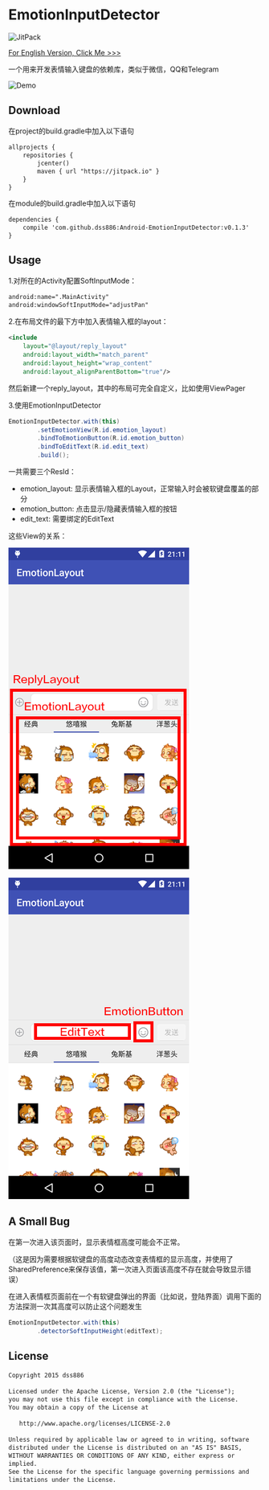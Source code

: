 # EmotionInputDetector

![JitPack](https://img.shields.io/github/release/dss886/Android-EmotionInputDetector.svg?label=JitPack)

[For English Version, Click Me >>>](/README_en.md)

一个用来开发表情输入键盘的依赖库，类似于微信，QQ和Telegram

![Demo](/01.gif)

## Download

在project的build.gradle中加入以下语句

~~~
allprojects {
	repositories {
		jcenter()
		maven { url "https://jitpack.io" }
	}
}
~~~

在module的build.gradle中加入以下语句

~~~
dependencies {
	compile 'com.github.dss886:Android-EmotionInputDetector:v0.1.3'
}
~~~

## Usage

1.对所在的Activity配置SoftInputMode：

~~~xml
android:name=".MainActivity"
android:windowSoftInputMode="adjustPan"
~~~

2.在布局文件的最下方中加入表情输入框的layout：

~~~xml
<include
    layout="@layout/reply_layout"
    android:layout_width="match_parent"
    android:layout_height="wrap_content"
    android:layout_alignParentBottom="true"/>
~~~

然后新建一个reply_layout，其中的布局可完全自定义，比如使用ViewPager

3.使用EmotionInputDetector

~~~java
EmotionInputDetector.with(this)
		.setEmotionView(R.id.emotion_layout)
		.bindToEmotionButton(R.id.emotion_button)
		.bindToEditText(R.id.edit_text)
		.build();
~~~

一共需要三个ResId：

- emotion_layout: 显示表情输入框的Layout，正常输入时会被软键盘覆盖的部分
- emotion_button: 点击显示/隐藏表情输入框的按钮
- edit_text: 需要绑定的EditText

这些View的关系：

![](/01.png)

![](/02.png)

## A Small Bug

在第一次进入该页面时，显示表情框高度可能会不正常。

（这是因为需要根据软键盘的高度动态改变表情框的显示高度，并使用了SharedPreference来保存该值，第一次进入页面该高度不存在就会导致显示错误）

在进入表情框页面前在一个有软键盘弹出的界面（比如说，登陆界面）调用下面的方法探测一次其高度可以防止这个问题发生

~~~java
EmotionInputDetector.with(this)
		.detectorSoftInputHeight(editText);
~~~

## License

~~~
Copyright 2015 dss886

Licensed under the Apache License, Version 2.0 (the "License");
you may not use this file except in compliance with the License.
You may obtain a copy of the License at

   http://www.apache.org/licenses/LICENSE-2.0

Unless required by applicable law or agreed to in writing, software
distributed under the License is distributed on an "AS IS" BASIS,
WITHOUT WARRANTIES OR CONDITIONS OF ANY KIND, either express or implied.
See the License for the specific language governing permissions and
limitations under the License.
~~~